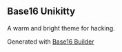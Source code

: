 ## Base16 Unikitty

A warm and bright theme for hacking.

Generated with [Base16 Builder](https://github.com/chriskempson/base16)
